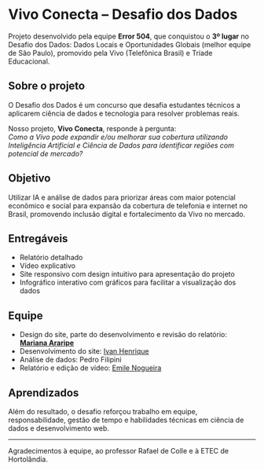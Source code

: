# Vivo Conecta – Desafio dos Dados

Projeto desenvolvido pela equipe **Error 504**, que conquistou o **3º lugar** no Desafio dos Dados: Dados Locais e Oportunidades Globais (melhor equipe de São Paulo), promovido pela Vivo (Telefônica Brasil) e Tríade Educacional.


## Sobre o projeto

O Desafio dos Dados é um concurso que desafia estudantes técnicos a aplicarem ciência de dados e tecnologia para resolver problemas reais.

Nosso projeto, **Vivo Conecta**, responde à pergunta:  
*Como a Vivo pode expandir e/ou melhorar sua cobertura utilizando Inteligência Artificial e Ciência de Dados para identificar regiões com potencial de mercado?*


## Objetivo

Utilizar IA e análise de dados para priorizar áreas com maior potencial econômico e social para expansão da cobertura de telefonia e internet no Brasil, promovendo inclusão digital e fortalecimento da Vivo no mercado.


## Entregáveis

- Relatório detalhado  
- Vídeo explicativo  
- Site responsivo com design intuitivo para apresentação do projeto  
- Infográfico interativo com gráficos para facilitar a visualização dos dados


## Equipe

- Design do site, parte do desenvolvimento e revisão do relatório: **[Mariana Araripe](https://github.com/marianaararipe)**  
- Desenvolvimento do site: [Ivan Henrique](https://github.com/Iwanhrq)
- Análise de dados: Pedro Filipini  
- Relatório e edição de vídeo: [Emile Nogueira](https://github.com/EmileCristine)


## Aprendizados

Além do resultado, o desafio reforçou trabalho em equipe, responsabilidade, gestão de tempo e habilidades técnicas em ciência de dados e desenvolvimento web.

---

Agradecimentos à equipe, ao professor Rafael de Colle e à ETEC de Hortolândia.
